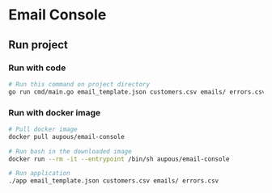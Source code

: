 # Email Console

## Run project

### Run with code

```bash
# Run this command on project directory
go run cmd/main.go email_template.json customers.csv emails/ errors.csv
```

### Run with docker image

```bash
# Pull docker image
docker pull aupous/email-console

# Run bash in the downloaded image
docker run --rm -it --entrypoint /bin/sh aupous/email-console

# Run application
./app email_template.json customers.csv emails/ errors.csv
```

